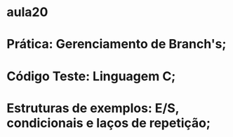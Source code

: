 # aula20
# Prática: Gerenciamento de Branch's;
# Código Teste: Linguagem C;
# Estruturas de exemplos: E/S, condicionais e laços de repetição;
